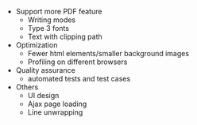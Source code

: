 - Support more PDF feature
  - Writing modes
  - Type 3 fonts
  - Text with clipping path
- Optimization
  - Fewer html elements/smaller background images
  - Profiling on different browsers
- Quality assurance
  - automated tests and test cases
- Others
  - UI design
  - Ajax page loading
  - Line unwrapping

